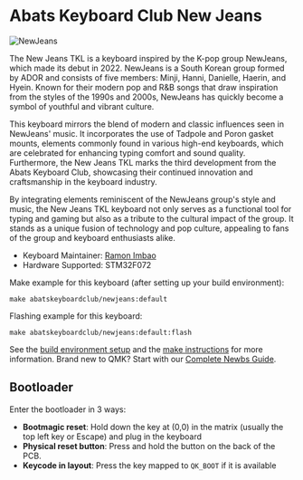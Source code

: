 # Abats Keyboard Club New Jeans

![NewJeans](https://i.imgur.com/c5vHuF4l.jpg)

The New Jeans TKL is a keyboard inspired by the K-pop group NewJeans, which made its debut in 2022. NewJeans is a South Korean group formed by ADOR and consists of five members: Minji, Hanni, Danielle, Haerin, and Hyein. Known for their modern pop and R&B songs that draw inspiration from the styles of the 1990s and 2000s, NewJeans has quickly become a symbol of youthful and vibrant culture.

This keyboard mirrors the blend of modern and classic influences seen in NewJeans' music. It incorporates the use of Tadpole and Poron gasket mounts, elements commonly found in various high-end keyboards, which are celebrated for enhancing typing comfort and sound quality. Furthermore, the New Jeans TKL marks the third development from the Abats Keyboard Club, showcasing their continued innovation and craftsmanship in the keyboard industry.

By integrating elements reminiscent of the NewJeans group's style and music, the New Jeans TKL keyboard not only serves as a functional tool for typing and gaming but also as a tribute to the cultural impact of the group. It stands as a unique fusion of technology and pop culture, appealing to fans of the group and keyboard enthusiasts alike.

* Keyboard Maintainer: [Ramon Imbao](https://github.com/ramonimbao)
* Hardware Supported: STM32F072

Make example for this keyboard (after setting up your build environment):

    make abatskeyboardclub/newjeans:default

Flashing example for this keyboard:

    make abatskeyboardclub/newjeans:default:flash

See the [build environment setup](https://docs.qmk.fm/#/getting_started_build_tools) and the [make instructions](https://docs.qmk.fm/#/getting_started_make_guide) for more information. Brand new to QMK? Start with our [Complete Newbs Guide](https://docs.qmk.fm/#/newbs).

## Bootloader

Enter the bootloader in 3 ways:

* **Bootmagic reset**: Hold down the key at (0,0) in the matrix (usually the top left key or Escape) and plug in the keyboard
* **Physical reset button**: Press and hold the button on the back of the PCB.
* **Keycode in layout**: Press the key mapped to `QK_BOOT` if it is available
